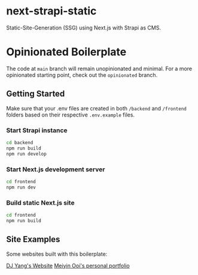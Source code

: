 # next-strapi-static

Static-Site-Generation (SSG) using Next.js with Strapi as CMS.

# Opinionated Boilerplate

The code at `main` branch will remain unopinionated and minimal. For a more opinionated starting point, check out the `opinionated` branch.

## Getting Started

Make sure that your .env files are created in both `/backend` and `/frontend` folders based on their respective `.env.example` files.

### Start Strapi instance

```bash
cd backend
npm run build
npm run develop
```

### Start Next.js development server

```bash
cd frontend
npm run dev
```

### Build static Next.js site

```bash
cd frontend
npm run build
```

## Site Examples

Some websites built with this boilerplate:

[DJ Yang's Website](https://djyang.netlify.app)
[Meiyin Ooi's personal portfolio](https://meiyin-pf.netlify.app)

